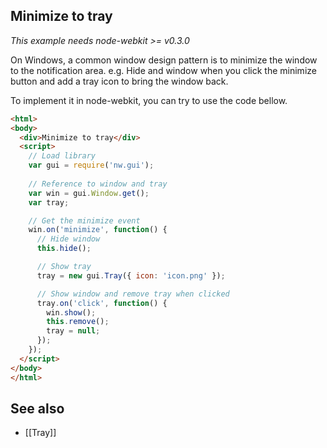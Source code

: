## Minimize to tray

_This example needs node-webkit >= v0.3.0_

On Windows, a common window design pattern is to minimize the window to the notification area. e.g. Hide and window when you click the minimize button and add a tray icon to bring the window back.

To implement it in node-webkit, you can try to use the code bellow.

```html
<html>
<body>
  <div>Minimize to tray</div>
  <script>
    // Load library
    var gui = require('nw.gui');
    
    // Reference to window and tray
    var win = gui.Window.get();
    var tray;

    // Get the minimize event
    win.on('minimize', function() {
      // Hide window
      this.hide();

      // Show tray
      tray = new gui.Tray({ icon: 'icon.png' });

      // Show window and remove tray when clicked
      tray.on('click', function() {
        win.show();
        this.remove();
        tray = null;
      });
    });
  </script>
</body>
</html>
```

## See also
* [[Tray]]
